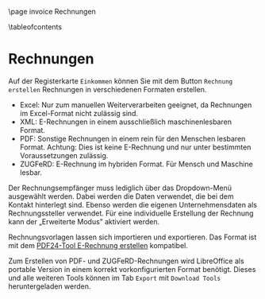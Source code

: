 \page invoice Rechnungen

\tableofcontents

# Rechnungen

Auf der Registerkarte `Einkommen` können Sie mit dem Button `Rechnung erstellen` Rechnungen in verschiedenen Formaten erstellen.

- Excel: Nur zum manuellen Weiterverarbeiten geeignet, da Rechnungen im Excel-Format nicht zulässig sind.
- XML: E-Rechnungen in einem ausschließlich maschinenlesbaren Format.
- PDF: Sonstige Rechnungen in einem rein für den Menschen lesbaren Format. Achtung: Dies ist keine E-Rechnung und nur unter bestimmten Voraussetzungen zulässig.
- ZUGFeRD: E-Rechnung im hybriden Format. Für Mensch und Maschine lesbar.

Der Rechnungsempfänger muss lediglich über das Dropdown-Menü ausgewählt werden. Dabei werden die Daten verwendet, die bei dem Kontakt hinterlegt sind. Ebenso werden die eigenen Unternehmensdaten als Rechnungssteller verwendet. Für eine individuelle Erstellung der Rechnung kann der „Erweiterte Modus” aktiviert werden.

Rechnungsvorlagen lassen sich importieren und exportieren. Das Format ist mit dem [PDF24-Tool E-Rechnung erstellen](https://tools.pdf24.org/de/elektronische-rechnung-erstellen) kompatibel.

Zum Erstellen von PDF- und ZUGFeRD-Rechnungen wird LibreOffice als portable Version in einem korrekt vorkonfigurierten Format benötigt. Dieses und alle weiteren Tools können im Tab `Export` mit `Download Tools` heruntergeladen werden.
